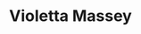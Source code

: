---
title: "Violetta Massey"
url: /ciudad-autonoma-de-buenos-aires/violetta-massey/
shop: pastelería
---